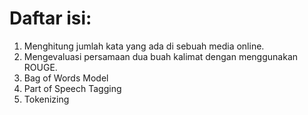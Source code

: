 # Daftar isi:

1. Menghitung jumlah kata yang ada di sebuah media online.
2. Mengevaluasi persamaan dua buah kalimat dengan menggunakan ROUGE.
3. Bag of Words Model
4. Part of Speech Tagging
5. Tokenizing
